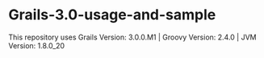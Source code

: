 # Grails-3.0-usage-and-sample
This repository uses Grails Version: 3.0.0.M1 | Groovy Version: 2.4.0 | JVM Version: 1.8.0_20
